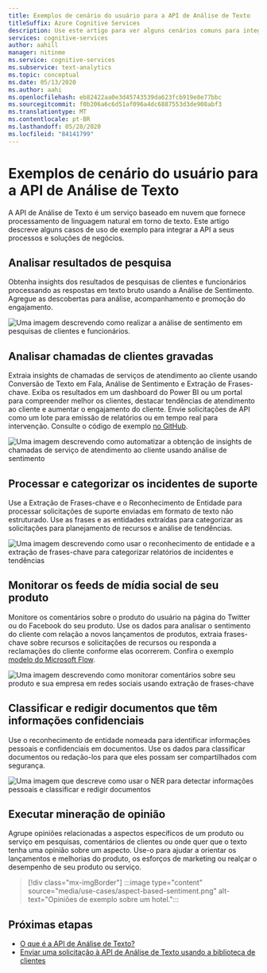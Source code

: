 ```yaml
---
title: Exemplos de cenário do usuário para a API de Análise de Texto
titleSuffix: Azure Cognitive Services
description: Use este artigo para ver alguns cenários comuns para integrar a API de Análise de Texto a seus processos e serviços.
services: cognitive-services
author: aahill
manager: nitinme
ms.service: cognitive-services
ms.subservice: text-analytics
ms.topic: conceptual
ms.date: 05/13/2020
ms.author: aahi
ms.openlocfilehash: eb82422aa0e3d45743539da623fcb919e8e77bbc
ms.sourcegitcommit: f0b206a6c6d51af096a4dc6887553d3de908abf3
ms.translationtype: MT
ms.contentlocale: pt-BR
ms.lasthandoff: 05/28/2020
ms.locfileid: "84141799"
---
```

# <a name="example-user-scenarios-for-the-text-analytics-api"></a>Exemplos de cenário do usuário para a API de Análise de Texto

A API de Análise de Texto é um serviço baseado em nuvem que fornece processamento de linguagem natural em torno de texto. Este artigo descreve alguns casos de uso de exemplo para integrar a API a seus processos e soluções de negócios. 

## <a name="analyze-survey-results"></a>Analisar resultados de pesquisa

Obtenha insights dos resultados de pesquisas de clientes e funcionários processando as respostas em texto bruto usando a Análise de Sentimento. Agregue as descobertas para análise, acompanhamento e promoção do engajamento.

![Uma imagem descrevendo como realizar a análise de sentimento em pesquisas de clientes e funcionários.](media/use-cases/survey-results.svg)

## <a name="analyze-recorded-inbound-customer-calls"></a>Analisar chamadas de clientes gravadas

Extraia insights de chamadas de serviços de atendimento ao cliente usando Conversão de Texto em Fala, Análise de Sentimento e Extração de Frases-chave. Exiba os resultados em um dashboard do Power BI ou um portal para compreender melhor os clientes, destacar tendências de atendimento ao cliente e aumentar o engajamento do cliente. Envie solicitações de API como um lote para emissão de relatórios ou em tempo real para intervenção. Consulte o código de exemplo [no GitHub](https://github.com/rlagh2/callcenteranalytics).

![Uma imagem descrevendo como automatizar a obtenção de insights de chamadas de serviço de atendimento ao cliente usando análise de sentimento](media/use-cases/azure-inbound.svg)

## <a name="process-and-categorize-support-incidents"></a>Processar e categorizar os incidentes de suporte

Use a Extração de Frases-chave e o Reconhecimento de Entidade para processar solicitações de suporte enviadas em formato de texto não estruturado. Use as frases e as entidades extraídas para categorizar as solicitações para planejamento de recursos e análise de tendências.

![Uma imagem descrevendo como usar o reconhecimento de entidade e a extração de frases-chave para categorizar relatórios de incidentes e tendências](media/use-cases/support-incidents.svg)

## <a name="monitor-your-products-social-media-feeds"></a>Monitorar os feeds de mídia social de seu produto

Monitore os comentários sobre o produto do usuário na página do Twitter ou do Facebook do seu produto. Use os dados para analisar o sentimento do cliente com relação a novos lançamentos de produtos, extraia frases-chave sobre recursos e solicitações de recursos ou responda a reclamações do cliente conforme elas ocorrerem. Confira o exemplo [modelo do Microsoft Flow](https://flow.microsoft.com/galleries/public/templates/2680d2227d074c4d901e36c66e68f6f9/run-sentiment-analysis-on-tweets-and-push-results-to-a-power-bi-dataset/).

![Uma imagem descrevendo como monitorar comentários sobre seu produto e sua empresa em redes sociais usando extração de frases-chave](media/use-cases/social-feed.svg)

## <a name="classify-and-redact-documents-that-have-sensitive-information"></a>Classificar e redigir documentos que têm informações confidenciais

Use o reconhecimento de entidade nomeada para identificar informações pessoais e confidenciais em documentos. Use os dados para classificar documentos ou redação-los para que eles possam ser compartilhados com segurança.

![Uma imagem que descreve como usar o NER para detectar informações pessoais e classificar e redigir documentos](media/use-cases/sensitive-docs.jpg)

## <a name="perform-opinion-mining"></a>Executar mineração de opinião

Agrupe opiniões relacionadas a aspectos específicos de um produto ou serviço em pesquisas, comentários de clientes ou onde quer que o texto tenha uma opinião sobre um aspecto. Use-o para ajudar a orientar os lançamentos e melhorias do produto, os esforços de marketing ou realçar o desempenho de seu produto ou serviço. 

> [!div class="mx-imgBorder"] 
> :::image type="content" source="media/use-cases/aspect-based-sentiment.png" alt-text="Opiniões de exemplo sobre um hotel.":::

## <a name="next-steps"></a>Próximas etapas

* [O que é a API de Análise de Texto?](overview.md)
* [Enviar uma solicitação à API de Análise de Texto usando a biblioteca de clientes](quickstarts/text-analytics-sdk.md)

